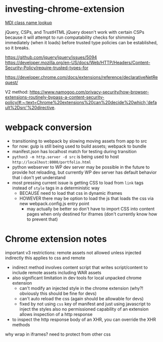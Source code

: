 # investing-chrome-extension


[MDI class name lookup](https://pictogrammers.com/library/mdi/)



jQuery, CSPs, and TrustHTML
jQuery doesn't work with certain CSPs because it will attempt to run compatability checks for shimming immediately (when it loads) before trusted type policies can be established, so it breaks.

https://github.com/jquery/jquery/issues/5094
https://developer.mozilla.org/en-US/docs/Web/HTTP/Headers/Content-Security-Policy/require-trusted-types-for

https://developer.chrome.com/docs/extensions/reference/declarativeNetRequest/

V2 method: https://www.namogoo.com/privacy-security/how-browser-extensions-routinely-bypass-a-content-security-policy/#:~:text=Chrome%20extensions%20can%20decide%20which,'default%2Dsrc'%20directive.


# webpack conversion
- transitioning to webpack by slowing moving assets from app to src
- for now: gulp is still being used to build assets; webpack to bundle
- manifest.json has localhost match for testing during transition
- `python3 -m http.server -d src` is being used to host `http://localhost:8000/portfolio.html`
- python webserver to WP dev server may be possible in the future to provide hot reloading, but currently WP dev server has default behavior that i don't yet understand
- most pressing current issue is getting CSS to load from `link` tags instead of `style` tags in a deterministic way 
  - BECAUSE need to load that css in dynamic iframes
  - HOWEVER there may be option to load the js that loads the css via new webpack.config.js entry point
    - may actually be better so don't have to import CSS into content pages when only destined for iframes (don't currently know how to prevent that)

# Chrome extension notes

important v3 restrictions:
remote assets not allowed unless injected indirectly this applies to css and remote
- indirect method involves content script that writes script/content to include remote assets including WAR assets
- also significant limitation in dev tools for local unpacked chrome extension
  - can't modify an injected style in the chrome extension (why?! obviously this should be fine for devs)
  - can't auto reload the css (again should be allowable for devs)
  - fixed by not using `css` key of manifest and just using javascript to inject the styles
also no permissioned capability of an extension allows inspection of a http response
- to inspect the http response body of an XHR, you can override the XHR methods

why wrap in iframes? need to protect from other css